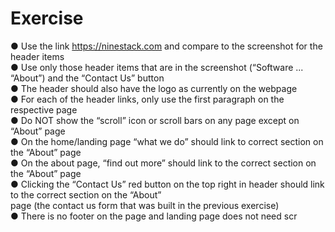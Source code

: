 # Exercise
● Use the link https://ninestack.com and compare to the screenshot for the header items<br>
● Use only those header items that are in the screenshot (“Software ... “About”) and the “Contact Us” button<br>
● The header should also have the logo as currently on the webpage<br>
● For each of the header links, only use the first paragraph on the respective page<br>
● Do NOT show the “scroll” icon or scroll bars on any page except on “About” page<br>
● On the home/landing page “what we do” should link to correct section on the “About” page<br>
● On the about page, “find out more” should link to the correct section on the “About” page<br>
● Clicking the “Contact Us” red button on the top right in header should link to the correct section on the “About”<br>
page (the contact us form that was built in the previous exercise)<br>
● There is no footer on the page and landing page does not need scr<br>
